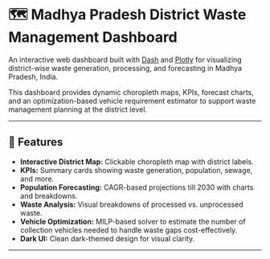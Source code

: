 # 🗺️ Madhya Pradesh District Waste Management Dashboard

An interactive web dashboard built with [Dash](https://dash.plotly.com/) and [Plotly](https://plotly.com/python/) for visualizing district-wise waste generation, processing, and forecasting in Madhya Pradesh, India.

This dashboard provides dynamic choropleth maps, KPIs, forecast charts, and an optimization-based vehicle requirement estimator to support waste management planning at the district level.

---

## 📌 Features

- **Interactive District Map:** Clickable choropleth map with district labels.
- **KPIs:** Summary cards showing waste generation, population, sewage, and more.
- **Population Forecasting:** CAGR-based projections till 2030 with charts and breakdowns.
- **Waste Analysis:** Visual breakdowns of processed vs. unprocessed waste.
- **Vehicle Optimization:** MILP-based solver to estimate the number of collection vehicles needed to handle waste gaps cost-effectively.
- **Dark UI:** Clean dark-themed design for visual clarity.

---
